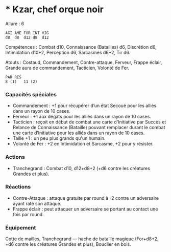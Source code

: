 # * Kzar, chef orque noir

Allure : 6

	AGI	ÂME	FOR	INT	VIG
	d8	d8	d12	d8	d12

Compétences : Combat d10, Connaissance (Batailles) d6, Discrétion d6, Intimidation d10+2, Perception d6, Sarcasmes d6+2, Tir d6.

Atouts : Costaud, Commandement, Contre-attaque, Ferveur, Frappe éclair, Grande aura de commandement, Tacticien, Volonté de Fer.

	PAR	RES
	8 (1)	11 (2)

### Capacités spéciales
- Commandement : +1 pour récupérer d’un état Secoué pour les alliés dans un rayon de 10 cases.
- Ferveur : +1 aux dégâts pour les alliés dans un rayon de 10 cases.
- Tacticien : reçoit en début de combat une carte d'Initiative par Succès et Relance de Connaissance (Bataille) pouvant remplacer  durant le combat une carte d’Initiative pour les alliés dans un rayon de 10 cases.
- Taille +1 : un peu plus grands qu'un humain.
- Volonté de Fer : +2 en Intimidation et Sarcasme, +2 pour y résister.

### Actions
- Tranchegrand : Combat d10, d12+d8+2 (+d6 contre les créatures Grandes et plus).

### Réactions
- Contre-Attaque : attaque gratuite par round à -2 contre un adversaire ayant raté son attaque.
- Frappe éclair : peut attaquer un adversaire se portant au contact une fois par round.

### Équipement
Cotte de mailles, Tranchegrand — hache de bataille magique (For+d8+2, +d6 contre les créatures Grandes et plus), Bouclier en bois.

